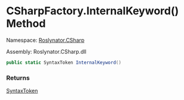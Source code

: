 # CSharpFactory\.InternalKeyword\(\) Method

Namespace: [Roslynator.CSharp](../../README.md)

Assembly: Roslynator\.CSharp\.dll

```csharp
public static SyntaxToken InternalKeyword()
```

### Returns

[SyntaxToken](https://docs.microsoft.com/en-us/dotnet/api/microsoft.codeanalysis.syntaxtoken)

